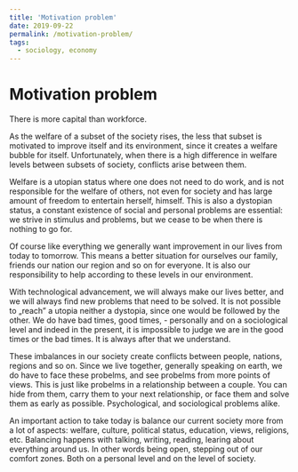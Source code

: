 ```yaml
---
title: 'Motivation problem'
date: 2019-09-22
permalink: /motivation-problem/
tags:
  - sociology, economy
---
```


Motivation problem
======

There is more capital than workforce.


As the welfare of a subset of the society rises, the less that subset is motivated to improve itself and its environment, since it creates a welfare bubble for itself. Unfortunately, when there is a high difference in welfare levels between subsets of society, conflicts arise between them.


Welfare is a utopian status where one does not need to do work, and is not responsible for the welfare of others, not even for society and has large amount of freedom to entertain herself, himself. This is also a dystopian status, a constant existence of social and personal problems are essential: we strive in stimulus and problems, but we cease to be when there is nothing to go for.


Of course like everything we generally want improvement in our lives from today to tomorrow. This means a better situation for ourselves our family, friends our nation our region and so on for everyone. It is also our responsibility to help according to these levels in our environment.


With technological advancement, we will always make our lives better, and we will always find new problems that need to be solved. It is not possible to „reach” a utopia neither a dystopia, since one would be followed by the other. We do have bad times, good times, - personally and on a sociological level and indeed in the present, it is impossible to judge we are in the good times or the bad times. It is always after that we understand.


These imbalances in our society create conflicts between people, nations, regions and so on. Since we live together, generally speaking on earth, we do have to face these probelms, and see probelms from more points of views. This is just like probelms in a relationship between a couple. You can hide from them, carry them to your next relationship, or face them and solve them as early as possible. Psychological, and sociological problems alike.


An important action to take today is balance our current society more from a lot of aspects: welfare, culture, political status, education, views, religions, etc. Balancing happens with talking, writing, reading, learing about everything around us. In other words being open, stepping out of our comfort zones. Both on a personal level and on the level of society.

